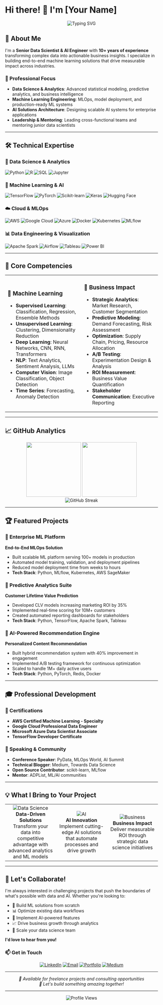 # Hi there! 👋 I'm [Your Name]

<div align="center">
  <img src="https://readme-typing-svg.herokuapp.com?font=Fira+Code&size=30&pause=1000&color=2E9EF7&center=true&vCenter=true&width=600&lines=Senior+Data+Scientist;Machine+Learning+Engineer;AI+Solutions+Architect;10%2B+Years+Experience" alt="Typing SVG" />
</div>

## 🚀 About Me

I'm a **Senior Data Scientist & AI Engineer** with **10+ years of experience** transforming complex data into actionable business insights. I specialize in building end-to-end machine learning solutions that drive measurable impact across industries.

### 💼 Professional Focus
- **Data Science & Analytics**: Advanced statistical modeling, predictive analytics, and business intelligence
- **Machine Learning Engineering**: MLOps, model deployment, and production-ready ML systems
- **AI Solutions Architecture**: Designing scalable AI systems for enterprise applications
- **Leadership & Mentoring**: Leading cross-functional teams and mentoring junior data scientists

---

## 🛠️ Technical Expertise

### 🔬 Data Science & Analytics
![Python](https://img.shields.io/badge/Python-3776AB?style=for-the-badge&logo=python&logoColor=white)
![R](https://img.shields.io/badge/R-276DC3?style=for-the-badge&logo=r&logoColor=white)
![SQL](https://img.shields.io/badge/SQL-336791?style=for-the-badge&logo=postgresql&logoColor=white)
![Jupyter](https://img.shields.io/badge/Jupyter-F37626?style=for-the-badge&logo=jupyter&logoColor=white)

### 🤖 Machine Learning & AI
![TensorFlow](https://img.shields.io/badge/TensorFlow-FF6F00?style=for-the-badge&logo=tensorflow&logoColor=white)
![PyTorch](https://img.shields.io/badge/PyTorch-EE4C2C?style=for-the-badge&logo=pytorch&logoColor=white)
![Scikit-learn](https://img.shields.io/badge/scikit--learn-F7931E?style=for-the-badge&logo=scikit-learn&logoColor=white)
![Keras](https://img.shields.io/badge/Keras-D00000?style=for-the-badge&logo=keras&logoColor=white)
![Hugging Face](https://img.shields.io/badge/🤗%20Hugging%20Face-FFD21E?style=for-the-badge)

### ☁️ Cloud & MLOps
![AWS](https://img.shields.io/badge/AWS-232F3E?style=for-the-badge&logo=amazon-aws&logoColor=white)
![Google Cloud](https://img.shields.io/badge/Google%20Cloud-4285F4?style=for-the-badge&logo=google-cloud&logoColor=white)
![Azure](https://img.shields.io/badge/Azure-0078D4?style=for-the-badge&logo=microsoft-azure&logoColor=white)
![Docker](https://img.shields.io/badge/Docker-2496ED?style=for-the-badge&logo=docker&logoColor=white)
![Kubernetes](https://img.shields.io/badge/Kubernetes-326CE5?style=for-the-badge&logo=kubernetes&logoColor=white)
![MLflow](https://img.shields.io/badge/MLflow-0194E2?style=for-the-badge&logo=mlflow&logoColor=white)

### 📊 Data Engineering & Visualization
![Apache Spark](https://img.shields.io/badge/Apache%20Spark-E25A1C?style=for-the-badge&logo=apache-spark&logoColor=white)
![Airflow](https://img.shields.io/badge/Apache%20Airflow-017CEE?style=for-the-badge&logo=apache-airflow&logoColor=white)
![Tableau](https://img.shields.io/badge/Tableau-E97627?style=for-the-badge&logo=tableau&logoColor=white)
![Power BI](https://img.shields.io/badge/Power%20BI-F2C811?style=for-the-badge&logo=power-bi&logoColor=black)

---

## 🎯 Core Competencies

<table>
<tr>
<td width="50%">

### 🧠 Machine Learning
- **Supervised Learning**: Classification, Regression, Ensemble Methods
- **Unsupervised Learning**: Clustering, Dimensionality Reduction
- **Deep Learning**: Neural Networks, CNN, RNN, Transformers
- **NLP**: Text Analytics, Sentiment Analysis, LLMs
- **Computer Vision**: Image Classification, Object Detection
- **Time Series**: Forecasting, Anomaly Detection

</td>
<td width="50%">

### 💼 Business Impact
- **Strategic Analytics**: Market Research, Customer Segmentation
- **Predictive Modeling**: Demand Forecasting, Risk Assessment
- **Optimization**: Supply Chain, Pricing, Resource Allocation
- **A/B Testing**: Experimentation Design & Analysis
- **ROI Measurement**: Business Value Quantification
- **Stakeholder Communication**: Executive Reporting

</td>
</tr>
</table>

---

## 📈 GitHub Analytics

<div align="center">
  <img height="180em" src="https://github-readme-stats.vercel.app/api?username=yourusername&show_icons=true&theme=tokyonight&include_all_commits=true&count_private=true"/>
  <img height="180em" src="https://github-readme-stats.vercel.app/api/top-langs/?username=yourusername&layout=compact&langs_count=8&theme=tokyonight"/>
</div>

<div align="center">
  <img src="https://github-readme-streak-stats.herokuapp.com/?user=yourusername&theme=tokyonight" alt="GitHub Streak"/>
</div>

---

## 🏆 Featured Projects

### 🚀 Enterprise ML Platform
**End-to-End MLOps Solution**
- Built scalable ML platform serving 100+ models in production
- Automated model training, validation, and deployment pipelines
- Reduced model deployment time from weeks to hours
- **Tech Stack**: Python, MLflow, Kubernetes, AWS SageMaker

### 🔮 Predictive Analytics Suite
**Customer Lifetime Value Prediction**
- Developed CLV models increasing marketing ROI by 35%
- Implemented real-time scoring for 10M+ customers
- Created automated reporting dashboards for stakeholders
- **Tech Stack**: Python, TensorFlow, Apache Spark, Tableau

### 🤖 AI-Powered Recommendation Engine
**Personalized Content Recommendation**
- Built hybrid recommendation system with 40% improvement in engagement
- Implemented A/B testing framework for continuous optimization
- Scaled to handle 1M+ daily active users
- **Tech Stack**: Python, PyTorch, Redis, Docker

---

## 🎓 Professional Development

### 📜 Certifications
- **AWS Certified Machine Learning - Specialty**
- **Google Cloud Professional Data Engineer**
- **Microsoft Azure Data Scientist Associate**
- **TensorFlow Developer Certificate**

### 🎤 Speaking & Community
- **Conference Speaker**: PyData, MLOps World, AI Summit
- **Technical Blogger**: Medium, Towards Data Science
- **Open Source Contributor**: scikit-learn, MLflow
- **Mentor**: ADPList, ML/AI communities

---

## 💡 What I Bring to Your Project

<div align="center">
  <table>
    <tr>
      <td align="center" width="33%">
        <img src="https://img.icons8.com/color/96/000000/data-science.png" alt="Data Science"/>
        <br><strong>Data-Driven Solutions</strong>
        <br>Transform your data into competitive advantage with advanced analytics and ML models
      </td>
      <td align="center" width="33%">
        <img src="https://img.icons8.com/color/96/000000/artificial-intelligence.png" alt="AI"/>
        <br><strong>AI Innovation</strong>
        <br>Implement cutting-edge AI solutions that automate processes and drive growth
      </td>
      <td align="center" width="33%">
        <img src="https://img.icons8.com/color/96/000000/business-network.png" alt="Business"/>
        <br><strong>Business Impact</strong>
        <br>Deliver measurable ROI through strategic data science initiatives
      </td>
    </tr>
  </table>
</div>

---

## 🤝 Let's Collaborate!

I'm always interested in challenging projects that push the boundaries of what's possible with data and AI. Whether you're looking to:

- 🚀 Build ML solutions from scratch
- 📊 Optimize existing data workflows
- 🤖 Implement AI-powered features
- 📈 Drive business growth through analytics
- 🎯 Scale your data science team

**I'd love to hear from you!**

### 📫 Get in Touch

<div align="center">
  
[![LinkedIn](https://img.shields.io/badge/LinkedIn-0077B5?style=for-the-badge&logo=linkedin&logoColor=white)](https://linkedin.com/in/yourprofile)
[![Email](https://img.shields.io/badge/Email-D14836?style=for-the-badge&logo=gmail&logoColor=white)](mailto:your.email@example.com)
[![Portfolio](https://img.shields.io/badge/Portfolio-000000?style=for-the-badge&logo=notion&logoColor=white)](https://yourportfolio.com)
[![Medium](https://img.shields.io/badge/Medium-12100E?style=for-the-badge&logo=medium&logoColor=white)](https://medium.com/@yourhandle)

</div>

---

<div align="center">
  <i>💼 Available for freelance projects and consulting opportunities</i>
  <br>
  <i>🌟 Let's build something amazing together!</i>
</div>

---

<div align="center">
  <img src="https://komarev.com/ghpvc/?username=yourusername&color=blueviolet&style=flat-square&label=Profile+Views" alt="Profile Views"/>
</div>
